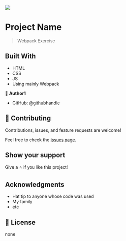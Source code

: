 ![](https://img.shields.io/badge/Microverse-blueviolet)

# Project Name

> Webpack Exercise

## Built With

- HTML
- CSS
- JS
- Using mainly Webpack 


👤 **Author1**

- GitHub: [@githubhandle](https://github.com/gasangw)

## 🤝 Contributing

Contributions, issues, and feature requests are welcome!

Feel free to check the [issues page](https://github.com/gasangw/Webpack-exercise/issues).

## Show your support

Give a ⭐️ if you like this project!

## Acknowledgments

- Hat tip to anyone whose code was used
- My family
- etc

## 📝 License

none
